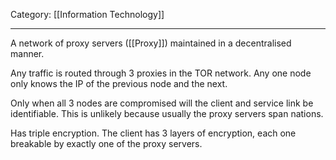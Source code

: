 Category: [[Information Technology]]
___
A network of proxy servers ([[Proxy]]) maintained in a decentralised manner. 

Any traffic is routed through 3 proxies in the TOR network. Any one node only knows the IP of the previous node and the next. 

Only when all 3 nodes are compromised will the client and service link be identifiable. This is unlikely because usually the proxy servers span nations. 

Has triple encryption. The client has 3 layers of encryption, each one breakable by exactly one of the proxy servers. 

